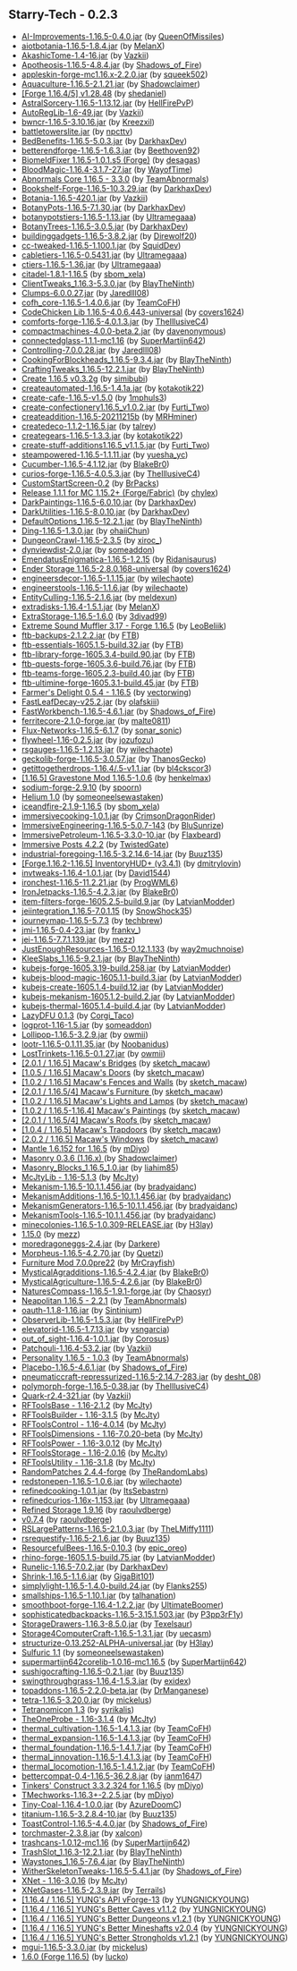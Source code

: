 ## Starry-Tech - 0.2.3
- [AI-Improvements-1.16.5-0.4.0.jar](https://www.curseforge.com/minecraft/mc-mods/ai-improvements/files/3533942) (by [QueenOfMissiles](https://www.curseforge.com/members/queenofmissiles/projects))
- [aiotbotania-1.16.5-1.8.4.jar](https://www.curseforge.com/minecraft/mc-mods/aiot-botania/files/3507609) (by [MelanX](https://www.curseforge.com/members/melanx/projects))
- [AkashicTome-1.4-16.jar](https://www.curseforge.com/minecraft/mc-mods/akashic-tome/files/3190372) (by [Vazkii](https://www.curseforge.com/members/vazkii/projects))
- [Apotheosis-1.16.5-4.8.4.jar](https://www.curseforge.com/minecraft/mc-mods/apotheosis/files/3567270) (by [Shadows_of_Fire](https://www.curseforge.com/members/shadows_of_fire/projects))
- [appleskin-forge-mc1.16.x-2.2.0.jar](https://www.curseforge.com/minecraft/mc-mods/appleskin/files/3512372) (by [squeek502](https://www.curseforge.com/members/squeek502/projects))
- [Aquaculture-1.16.5-2.1.21.jar](https://www.curseforge.com/minecraft/mc-mods/aquaculture/files/3454318) (by [Shadowclaimer](https://www.curseforge.com/members/shadowclaimer/projects))
- [[Forge 1.16.4/5] v1.28.48](https://www.curseforge.com/minecraft/mc-mods/architectury-forge/files/3587404) (by [shedaniel](https://www.curseforge.com/members/shedaniel/projects))
- [AstralSorcery-1.16.5-1.13.12.jar](https://www.curseforge.com/minecraft/mc-mods/astral-sorcery/files/3333980) (by [HellFirePvP](https://www.curseforge.com/members/hellfirepvp/projects))
- [AutoRegLib-1.6-49.jar](https://www.curseforge.com/minecraft/mc-mods/autoreglib/files/3326041) (by [Vazkii](https://www.curseforge.com/members/vazkii/projects))
- [bwncr-1.16.5-3.10.16.jar](https://www.curseforge.com/minecraft/mc-mods/bad-wither-no-cookie-reloaded/files/3430455) (by [Kreezxil](https://www.curseforge.com/members/kreezxil/projects))
- [battletowerslite.jar](https://www.curseforge.com/minecraft/mc-mods/battle-towers-lite/files/3368058) (by [npcttv](https://www.curseforge.com/members/npcttv/projects))
- [BedBenefits-1.16.5-5.0.3.jar](https://www.curseforge.com/minecraft/mc-mods/bed-benefits/files/3183601) (by [DarkhaxDev](https://www.curseforge.com/members/darkhaxdev/projects))
- [betterendforge-1.16.5-1.6.3.jar](https://www.curseforge.com/minecraft/mc-mods/betterend-forge-port/files/3467948) (by [Beethoven92](https://www.curseforge.com/members/beethoven92/projects))
- [ BiomeIdFixer 1.16.5-1.0.1.s5 (Forge)](https://www.curseforge.com/minecraft/mc-mods/biome-id-fixer/files/3446595) (by [desagas](https://www.curseforge.com/members/desagas/projects))
- [BloodMagic-1.16.4-3.1.7-27.jar](https://www.curseforge.com/minecraft/mc-mods/blood-magic/files/3568763) (by [WayofTime](https://www.curseforge.com/members/wayoftime/projects))
- [Abnormals Core 1.16.5 - 3.3.0](https://www.curseforge.com/minecraft/mc-mods/blueprint/files/3457851) (by [TeamAbnormals](https://www.curseforge.com/members/teamabnormals/projects))
- [Bookshelf-Forge-1.16.5-10.3.29.jar](https://www.curseforge.com/minecraft/mc-mods/bookshelf/files/3474499) (by [DarkhaxDev](https://www.curseforge.com/members/darkhaxdev/projects))
- [Botania-1.16.5-420.1.jar](https://www.curseforge.com/minecraft/mc-mods/botania/files/3551083) (by [Vazkii](https://www.curseforge.com/members/vazkii/projects))
- [BotanyPots-1.16.5-7.1.30.jar](https://www.curseforge.com/minecraft/mc-mods/botany-pots/files/3535246) (by [DarkhaxDev](https://www.curseforge.com/members/darkhaxdev/projects))
- [botanypotstiers-1.16.5-1.13.jar](https://www.curseforge.com/minecraft/mc-mods/botany-pots-tiers/files/3498847) (by [Ultramegaaa](https://www.curseforge.com/members/ultramegaaa/projects))
- [BotanyTrees-1.16.5-3.0.5.jar](https://www.curseforge.com/minecraft/mc-mods/botany-trees/files/3286318) (by [DarkhaxDev](https://www.curseforge.com/members/darkhaxdev/projects))
- [buildinggadgets-1.16.5-3.8.2.jar](https://www.curseforge.com/minecraft/mc-mods/building-gadgets/files/3498508) (by [Direwolf20](https://www.curseforge.com/members/direwolf20/projects))
- [cc-tweaked-1.16.5-1.100.1.jar](https://www.curseforge.com/minecraft/mc-mods/cc-tweaked/files/3587945) (by [SquidDev](https://www.curseforge.com/members/squiddev/projects))
- [cabletiers-1.16.5-0.5431.jar](https://www.curseforge.com/minecraft/mc-mods/cable-tiers/files/3585701) (by [Ultramegaaa](https://www.curseforge.com/members/ultramegaaa/projects))
- [ctiers-1.16.5-1.36.jar](https://www.curseforge.com/minecraft/mc-mods/centrifuge-tiers/files/3461986) (by [Ultramegaaa](https://www.curseforge.com/members/ultramegaaa/projects))
- [citadel-1.8.1-1.16.5](https://www.curseforge.com/minecraft/mc-mods/citadel/files/3441028) (by [sbom_xela](https://www.curseforge.com/members/sbom_xela/projects))
- [ClientTweaks_1.16.3-5.3.0.jar](https://www.curseforge.com/minecraft/mc-mods/client-tweaks/files/3222131) (by [BlayTheNinth](https://www.curseforge.com/members/blaytheninth/projects))
- [Clumps-6.0.0.27.jar](https://www.curseforge.com/minecraft/mc-mods/clumps/files/3481298) (by [Jaredlll08](https://www.curseforge.com/members/jaredlll08/projects))
- [cofh_core-1.16.5-1.4.0.6.jar](https://www.curseforge.com/minecraft/mc-mods/cofh-core/files/3556973) (by [TeamCoFH](https://www.curseforge.com/members/teamcofh/projects))
- [CodeChicken Lib 1.16.5-4.0.6.443-universal](https://www.curseforge.com/minecraft/mc-mods/codechicken-lib-1-8/files/3596092) (by [covers1624](https://www.curseforge.com/members/covers1624/projects))
- [comforts-forge-1.16.5-4.0.1.3.jar](https://www.curseforge.com/minecraft/mc-mods/comforts/files/3438373) (by [TheIllusiveC4](https://www.curseforge.com/members/theillusivec4/projects))
- [compactmachines-4.0.0-beta.2.jar](https://www.curseforge.com/minecraft/mc-mods/compact-machines/files/3229196) (by [davenonymous](https://www.curseforge.com/members/davenonymous/projects))
- [connectedglass-1.1.1-mc1.16](https://www.curseforge.com/minecraft/mc-mods/connected-glass/files/3514561) (by [SuperMartijn642](https://www.curseforge.com/members/supermartijn642/projects))
- [Controlling-7.0.0.28.jar](https://www.curseforge.com/minecraft/mc-mods/controlling/files/3531453) (by [Jaredlll08](https://www.curseforge.com/members/jaredlll08/projects))
- [CookingForBlockheads_1.16.5-9.3.4.jar](https://www.curseforge.com/minecraft/mc-mods/cooking-for-blockheads/files/3445172) (by [BlayTheNinth](https://www.curseforge.com/members/blaytheninth/projects))
- [CraftingTweaks_1.16.5-12.2.1.jar](https://www.curseforge.com/minecraft/mc-mods/crafting-tweaks/files/3330406) (by [BlayTheNinth](https://www.curseforge.com/members/blaytheninth/projects))
- [Create 1.16.5 v0.3.2g](https://www.curseforge.com/minecraft/mc-mods/create/files/3536025) (by [simibubi](https://www.curseforge.com/members/simibubi/projects))
- [createautomated-1.16.5-1.4.1a.jar](https://www.curseforge.com/minecraft/mc-mods/create-automated/files/3546214) (by [kotakotik22](https://www.curseforge.com/members/kotakotik22/projects))
- [create-cafe-1.16.5-v1.5.0](https://www.curseforge.com/minecraft/mc-mods/create-cafe/files/3530932) (by [1mphuls3](https://www.curseforge.com/members/1mphuls3/projects))
- [create-confectionery1.16.5_v1.0.2.jar](https://www.curseforge.com/minecraft/mc-mods/create-confectionery/files/3487757) (by [Furti_Two](https://www.curseforge.com/members/furti_two/projects))
- [createaddition-1.16.5-20211215b](https://www.curseforge.com/minecraft/mc-mods/createaddition/files/3567777) (by [MRHminer](https://www.curseforge.com/members/mrhminer/projects))
- [createdeco-1.1.2-1.16.5.jar](https://www.curseforge.com/minecraft/mc-mods/create-deco/files/3503936) (by [talrey](https://www.curseforge.com/members/talrey/projects))
- [creategears-1.16.5-1.3.3.jar](https://www.curseforge.com/minecraft/mc-mods/create-gears/files/3546202) (by [kotakotik22](https://www.curseforge.com/members/kotakotik22/projects))
- [create-stuff-additions1.16.5_v1.1.5.jar](https://www.curseforge.com/minecraft/mc-mods/create-stuff-additions/files/3494705) (by [Furti_Two](https://www.curseforge.com/members/furti_two/projects))
- [steampowered-1.16.5-1.1.11.jar](https://www.curseforge.com/minecraft/mc-mods/steam-powered-create/files/3599433) (by [yuesha_yc](https://www.curseforge.com/members/yuesha_yc/projects))
- [Cucumber-1.16.5-4.1.12.jar](https://www.curseforge.com/minecraft/mc-mods/cucumber/files/3507886) (by [BlakeBr0](https://www.curseforge.com/members/blakebr0/projects))
- [curios-forge-1.16.5-4.0.5.3.jar](https://www.curseforge.com/minecraft/mc-mods/curios/files/3456953) (by [TheIllusiveC4](https://www.curseforge.com/members/theillusivec4/projects))
- [CustomStartScreen-0.2](https://www.curseforge.com/minecraft/mc-mods/custom-start-screen/files/3282874) (by [BrPacks](https://www.curseforge.com/members/brpacks/projects))
- [Release 1.1.1 for MC 1.15.2+ (Forge/Fabric)](https://www.curseforge.com/minecraft/mc-mods/custom-window-title/files/3546287) (by [chylex](https://www.curseforge.com/members/chylex/projects))
- [DarkPaintings-1.16.5-6.0.10.jar](https://www.curseforge.com/minecraft/mc-mods/dark-paintings/files/3580047) (by [DarkhaxDev](https://www.curseforge.com/members/darkhaxdev/projects))
- [DarkUtilities-1.16.5-8.0.10.jar](https://www.curseforge.com/minecraft/mc-mods/dark-utilities/files/3283227) (by [DarkhaxDev](https://www.curseforge.com/members/darkhaxdev/projects))
- [DefaultOptions_1.16.5-12.2.1.jar](https://www.curseforge.com/minecraft/mc-mods/default-options/files/3330403) (by [BlayTheNinth](https://www.curseforge.com/members/blaytheninth/projects))
- [Ding-1.16.5-1.3.0.jar](https://www.curseforge.com/minecraft/mc-mods/ding/files/3222705) (by [ohaiiChun](https://www.curseforge.com/members/ohaiichun/projects))
- [DungeonCrawl-1.16.5-2.3.5](https://www.curseforge.com/minecraft/mc-mods/dungeon-crawl/files/3576775) (by [xiroc_](https://www.curseforge.com/members/xiroc_/projects))
- [dynviewdist-2.0.jar](https://www.curseforge.com/minecraft/mc-mods/dynamic-view/files/3358883) (by [someaddon](https://www.curseforge.com/members/someaddon/projects))
- [EmendatusEnigmatica-1.16.5-1.2.15](https://www.curseforge.com/minecraft/mc-mods/emendatus-enigmatica/files/3539648) (by [Ridanisaurus](https://www.curseforge.com/members/ridanisaurus/projects))
- [Ender Storage 1.16.5-2.8.0.168-universal](https://www.curseforge.com/minecraft/mc-mods/ender-storage-1-8/files/3361748) (by [covers1624](https://www.curseforge.com/members/covers1624/projects))
- [engineersdecor-1.16.5-1.1.15.jar](https://www.curseforge.com/minecraft/mc-mods/engineers-decor/files/3525482) (by [wilechaote](https://www.curseforge.com/members/wilechaote/projects))
- [engineerstools-1.16.5-1.1.6.jar](https://www.curseforge.com/minecraft/mc-mods/engineers-tools/files/3518671) (by [wilechaote](https://www.curseforge.com/members/wilechaote/projects))
- [EntityCulling-1.16.5-2.1.6.jar](https://www.curseforge.com/minecraft/mc-mods/entity-culling/files/3328602) (by [meldexun](https://www.curseforge.com/members/meldexun/projects))
- [extradisks-1.16.4-1.5.1.jar](https://www.curseforge.com/minecraft/mc-mods/extra-disks/files/3328131) (by [MelanX](https://www.curseforge.com/members/melanx/projects))
- [ExtraStorage-1.16.5-1.6.0](https://www.curseforge.com/minecraft/mc-mods/extrastorage/files/3567471) (by [3divad99](https://www.curseforge.com/members/3divad99/projects))
- [Extreme Sound Muffler 3.17 - Forge 1.16.5](https://www.curseforge.com/minecraft/mc-mods/extreme-sound-muffler/files/3506112) (by [LeoBeliik](https://www.curseforge.com/members/leobeliik/projects))
- [ftb-backups-2.1.2.2.jar](https://www.curseforge.com/minecraft/mc-mods/ftb-backups-forge/files/3482306) (by [FTB](https://www.curseforge.com/members/ftb/projects))
- [ftb-essentials-1605.1.5-build.32.jar](https://www.curseforge.com/minecraft/mc-mods/ftb-essentials-forge/files/3510643) (by [FTB](https://www.curseforge.com/members/ftb/projects))
- [ftb-library-forge-1605.3.4-build.90.jar](https://www.curseforge.com/minecraft/mc-mods/ftb-library-forge/files/3553840) (by [FTB](https://www.curseforge.com/members/ftb/projects))
- [ftb-quests-forge-1605.3.6-build.76.jar](https://www.curseforge.com/minecraft/mc-mods/ftb-quests-forge/files/3575814) (by [FTB](https://www.curseforge.com/members/ftb/projects))
- [ftb-teams-forge-1605.2.3-build.40.jar](https://www.curseforge.com/minecraft/mc-mods/ftb-teams-forge/files/3535953) (by [FTB](https://www.curseforge.com/members/ftb/projects))
- [ftb-ultimine-forge-1605.3.1-build.45.jar](https://www.curseforge.com/minecraft/mc-mods/ftb-ultimine-forge/files/3520756) (by [FTB](https://www.curseforge.com/members/ftb/projects))
- [Farmer's Delight 0.5.4 - 1.16.5](https://www.curseforge.com/minecraft/mc-mods/farmers-delight/files/3573686) (by [vectorwing](https://www.curseforge.com/members/vectorwing/projects))
- [FastLeafDecay-v25.2.jar](https://www.curseforge.com/minecraft/mc-mods/fast-leaf-decay/files/3590413) (by [olafskiii](https://www.curseforge.com/members/olafskiii/projects))
- [FastWorkbench-1.16.5-4.6.1.jar](https://www.curseforge.com/minecraft/mc-mods/fastworkbench/files/3566919) (by [Shadows_of_Fire](https://www.curseforge.com/members/shadows_of_fire/projects))
- [ferritecore-2.1.0-forge.jar](https://www.curseforge.com/minecraft/mc-mods/ferritecore/files/3485636) (by [malte0811](https://www.curseforge.com/members/malte0811/projects))
- [Flux-Networks-1.16.5-6.1.7](https://www.curseforge.com/minecraft/mc-mods/flux-networks/files/3285556) (by [sonar_sonic](https://www.curseforge.com/members/sonar_sonic/projects))
- [flywheel-1.16-0.2.5.jar](https://www.curseforge.com/minecraft/mc-mods/flywheel/files/3535459) (by [jozufozu](https://www.curseforge.com/members/jozufozu/projects))
- [rsgauges-1.16.5-1.2.13.jar](https://www.curseforge.com/minecraft/mc-mods/redstone-gauges-and-switches/files/3592997) (by [wilechaote](https://www.curseforge.com/members/wilechaote/projects))
- [geckolib-forge-1.16.5-3.0.57.jar](https://www.curseforge.com/minecraft/mc-mods/geckolib/files/3548338) (by [ThanosGecko](https://www.curseforge.com/members/thanosgecko/projects))
- [getittogetherdrops-1.16.4/.5-v1.1.jar](https://www.curseforge.com/minecraft/mc-mods/get-it-together-drops/files/3135966) (by [bl4ckscor3](https://www.curseforge.com/members/bl4ckscor3/projects))
- [[1.16.5] Gravestone Mod 1.16.5-1.0.6](https://www.curseforge.com/minecraft/mc-mods/gravestone-mod/files/3289916) (by [henkelmax](https://www.curseforge.com/members/henkelmax/projects))
- [sodium-forge-2.9.10](https://www.curseforge.com/minecraft/mc-mods/halogen/files/3410021) (by [spoorn](https://www.curseforge.com/members/spoorn/projects))
- [Helium 1.0](https://www.curseforge.com/minecraft/mc-mods/hydrogen-reforged/files/3526014) (by [someoneelsewastaken](https://www.curseforge.com/members/someoneelsewastaken/projects))
- [iceandfire-2.1.9-1.16.5](https://www.curseforge.com/minecraft/mc-mods/ice-and-fire-dragons/files/3441117) (by [sbom_xela](https://www.curseforge.com/members/sbom_xela/projects))
- [immersivecooking-1.0.1.jar](https://www.curseforge.com/minecraft/mc-mods/immersive-cooking/files/3395248) (by [CrimsonDragonRider](https://www.curseforge.com/members/crimsondragonrider/projects))
- [ImmersiveEngineering-1.16.5-5.0.7-143](https://www.curseforge.com/minecraft/mc-mods/immersive-engineering/files/3578181) (by [BluSunrize](https://www.curseforge.com/members/blusunrize/projects))
- [ImmersivePetroleum-1.16.5-3.3.0-10.jar](https://www.curseforge.com/minecraft/mc-mods/immersive-petroleum/files/3578698) (by [Flaxbeard](https://www.curseforge.com/members/flaxbeard/projects))
- [Immersive Posts 4.2.2](https://www.curseforge.com/minecraft/mc-mods/immersiveposts/files/3455488) (by [TwistedGate](https://www.curseforge.com/members/twistedgate/projects))
- [industrial-foregoing-1.16.5-3.2.14.6-14.jar](https://www.curseforge.com/minecraft/mc-mods/industrial-foregoing/files/3446262) (by [Buuz135](https://www.curseforge.com/members/buuz135/projects))
- [[Forge.1.16.2-1.16.5] InventoryHUD+ (v3.4.1)](https://www.curseforge.com/minecraft/mc-mods/inventory-hud-forge/files/3505181) (by [dmitrylovin](https://www.curseforge.com/members/dmitrylovin/projects))
- [invtweaks-1.16.4-1.0.1.jar](https://www.curseforge.com/minecraft/mc-mods/inventory-tweaks-renewed/files/3102237) (by [David1544](https://www.curseforge.com/members/david1544/projects))
- [ironchest-1.16.5-11.2.21.jar](https://www.curseforge.com/minecraft/mc-mods/iron-chests/files/3543538) (by [ProgWML6](https://www.curseforge.com/members/progwml6/projects))
- [IronJetpacks-1.16.5-4.2.3.jar](https://www.curseforge.com/minecraft/mc-mods/iron-jetpacks/files/3538298) (by [BlakeBr0](https://www.curseforge.com/members/blakebr0/projects))
- [item-filters-forge-1605.2.5-build.9.jar](https://www.curseforge.com/minecraft/mc-mods/item-filters-forge/files/3376819) (by [LatvianModder](https://www.curseforge.com/members/latvianmodder/projects))
- [jeiintegration_1.16.5-7.0.1.15](https://www.curseforge.com/minecraft/mc-mods/jei-integration/files/3202331) (by [SnowShock35](https://www.curseforge.com/members/snowshock35/projects))
- [journeymap-1.16.5-5.7.3](https://www.curseforge.com/minecraft/mc-mods/journeymap/files/3397059) (by [techbrew](https://www.curseforge.com/members/techbrew/projects))
- [jmi-1.16.5-0.4-23.jar](https://www.curseforge.com/minecraft/mc-mods/journeymap-integration/files/3574015) (by [frankv_](https://www.curseforge.com/members/frankv_/projects))
- [jei-1.16.5-7.7.1.139.jar](https://www.curseforge.com/minecraft/mc-mods/jei/files/3590083) (by [mezz](https://www.curseforge.com/members/mezz/projects))
- [JustEnoughResources-1.16.5-0.12.1.133](https://www.curseforge.com/minecraft/mc-mods/just-enough-resources-jer/files/3545538) (by [way2muchnoise](https://www.curseforge.com/members/way2muchnoise/projects))
- [KleeSlabs_1.16.5-9.2.1.jar](https://www.curseforge.com/minecraft/mc-mods/kleeslabs/files/3222119) (by [BlayTheNinth](https://www.curseforge.com/members/blaytheninth/projects))
- [kubejs-forge-1605.3.19-build.258.jar](https://www.curseforge.com/minecraft/mc-mods/kubejs-forge/files/3584819) (by [LatvianModder](https://www.curseforge.com/members/latvianmodder/projects))
- [kubejs-blood-magic-1605.1.1-build.3.jar](https://www.curseforge.com/minecraft/mc-mods/kubejs-blood-magic/files/3451660) (by [LatvianModder](https://www.curseforge.com/members/latvianmodder/projects))
- [kubejs-create-1605.1.4-build.12.jar](https://www.curseforge.com/minecraft/mc-mods/kubejs-create/files/3584608) (by [LatvianModder](https://www.curseforge.com/members/latvianmodder/projects))
- [kubejs-mekanism-1605.1.2-build.2.jar](https://www.curseforge.com/minecraft/mc-mods/kubejs-mekanism/files/3446472) (by [LatvianModder](https://www.curseforge.com/members/latvianmodder/projects))
- [kubejs-thermal-1605.1.4-build.4.jar](https://www.curseforge.com/minecraft/mc-mods/kubejs-thermal/files/3573381) (by [LatvianModder](https://www.curseforge.com/members/latvianmodder/projects))
- [ LazyDFU 0.1.3](https://www.curseforge.com/minecraft/mc-mods/lazy-dfu-forge/files/3249059) (by [Corgi_Taco](https://www.curseforge.com/members/corgi_taco/projects))
- [logprot-1.16-1.5.jar](https://www.curseforge.com/minecraft/mc-mods/login-protection/files/3497459) (by [someaddon](https://www.curseforge.com/members/someaddon/projects))
- [Lollipop-1.16.5-3.2.9.jar](https://www.curseforge.com/minecraft/mc-mods/lollipop/files/3232534) (by [owmii](https://www.curseforge.com/members/owmii/projects))
- [lootr-1.16.5-0.1.11.35.jar](https://www.curseforge.com/minecraft/mc-mods/lootr/files/3597828) (by [Noobanidus](https://www.curseforge.com/members/noobanidus/projects))
- [LostTrinkets-1.16.5-0.1.27.jar](https://www.curseforge.com/minecraft/mc-mods/lost-trinkets/files/3242497) (by [owmii](https://www.curseforge.com/members/owmii/projects))
- [[2.0.1 / 1.16.5] Macaw's Bridges](https://www.curseforge.com/minecraft/mc-mods/macaws-bridges/files/3565142) (by [sketch_macaw](https://www.curseforge.com/members/sketch_macaw/projects))
- [[1.0.5 / 1.16.5] Macaw's Doors](https://www.curseforge.com/minecraft/mc-mods/macaws-doors/files/3565136) (by [sketch_macaw](https://www.curseforge.com/members/sketch_macaw/projects))
- [[1.0.2 / 1.16.5] Macaw's Fences and Walls](https://www.curseforge.com/minecraft/mc-mods/macaws-fences-and-walls/files/3565138) (by [sketch_macaw](https://www.curseforge.com/members/sketch_macaw/projects))
- [[2.0.1 / 1.16.5/4] Macaw's Furniture ](https://www.curseforge.com/minecraft/mc-mods/macaws-furniture/files/3182349) (by [sketch_macaw](https://www.curseforge.com/members/sketch_macaw/projects))
- [[1.0.2 / 1.16.5] Macaw's Lights and Lamps](https://www.curseforge.com/minecraft/mc-mods/macaws-lights-and-lamps/files/3565139) (by [sketch_macaw](https://www.curseforge.com/members/sketch_macaw/projects))
- [[1.0.2 / 1.16.5-1.16.4] Macaw's Paintings](https://www.curseforge.com/minecraft/mc-mods/macaws-paintings/files/3394922) (by [sketch_macaw](https://www.curseforge.com/members/sketch_macaw/projects))
- [[2.0.1 / 1.16.5/4] Macaw's Roofs ](https://www.curseforge.com/minecraft/mc-mods/macaws-roofs/files/3182364) (by [sketch_macaw](https://www.curseforge.com/members/sketch_macaw/projects))
- [[1.0.4 / 1.16.5] Macaw's Trapdoors](https://www.curseforge.com/minecraft/mc-mods/macaws-trapdoors/files/3565140) (by [sketch_macaw](https://www.curseforge.com/members/sketch_macaw/projects))
- [[2.0.2 / 1.16.5] Macaw's Windows](https://www.curseforge.com/minecraft/mc-mods/macaws-windows/files/3565137) (by [sketch_macaw](https://www.curseforge.com/members/sketch_macaw/projects))
- [Mantle 1.6.152 for 1.16.5](https://www.curseforge.com/minecraft/mc-mods/mantle/files/3576386) (by [mDiyo](https://www.curseforge.com/members/mdiyo/projects))
- [Masonry 0.3.6 (1.16.x) ](https://www.curseforge.com/minecraft/mc-mods/masonry/files/3055694) (by [Shadowclaimer](https://www.curseforge.com/members/shadowclaimer/projects))
- [Masonry_Blocks_1.16.5_1.0.jar](https://www.curseforge.com/minecraft/mc-mods/masonry-blocks/files/3111614) (by [liahim85](https://www.curseforge.com/members/liahim85/projects))
- [McJtyLib - 1.16-5.1.3](https://www.curseforge.com/minecraft/mc-mods/mcjtylib/files/3598199) (by [McJty](https://www.curseforge.com/members/mcjty/projects))
- [Mekanism-1.16.5-10.1.1.456.jar](https://www.curseforge.com/minecraft/mc-mods/mekanism/files/3590099) (by [bradyaidanc](https://www.curseforge.com/members/bradyaidanc/projects))
- [MekanismAdditions-1.16.5-10.1.1.456.jar](https://www.curseforge.com/minecraft/mc-mods/mekanism-additions/files/3590103) (by [bradyaidanc](https://www.curseforge.com/members/bradyaidanc/projects))
- [MekanismGenerators-1.16.5-10.1.1.456.jar](https://www.curseforge.com/minecraft/mc-mods/mekanism-generators/files/3590101) (by [bradyaidanc](https://www.curseforge.com/members/bradyaidanc/projects))
- [MekanismTools-1.16.5-10.1.1.456.jar](https://www.curseforge.com/minecraft/mc-mods/mekanism-tools/files/3590102) (by [bradyaidanc](https://www.curseforge.com/members/bradyaidanc/projects))
- [minecolonies-1.16.5-1.0.309-RELEASE.jar](https://www.curseforge.com/minecraft/mc-mods/minecolonies/files/3567548) (by [H3lay](https://www.curseforge.com/members/h3lay/projects))
- [1.15.0](https://www.curseforge.com/minecraft/mc-mods/mod-name-tooltip/files/3038982) (by [mezz](https://www.curseforge.com/members/mezz/projects))
- [moredragoneggs-2.4.jar](https://www.curseforge.com/minecraft/mc-mods/more-dragon-eggs/files/3593993) (by [Darkere](https://www.curseforge.com/members/darkere/projects))
- [Morpheus-1.16.5-4.2.70.jar](https://www.curseforge.com/minecraft/mc-mods/morpheus/files/3215383) (by [Quetzi](https://www.curseforge.com/members/quetzi/projects))
- [Furniture Mod 7.0.0pre22](https://www.curseforge.com/minecraft/mc-mods/mrcrayfish-furniture-mod/files/3346467) (by [MrCrayfish](https://www.curseforge.com/members/mrcrayfish/projects))
- [MysticalAgradditions-1.16.5-4.2.4.jar](https://www.curseforge.com/minecraft/mc-mods/mystical-agradditions/files/3548286) (by [BlakeBr0](https://www.curseforge.com/members/blakebr0/projects))
- [MysticalAgriculture-1.16.5-4.2.6.jar](https://www.curseforge.com/minecraft/mc-mods/mystical-agriculture/files/3562127) (by [BlakeBr0](https://www.curseforge.com/members/blakebr0/projects))
- [NaturesCompass-1.16.5-1.9.1-forge.jar](https://www.curseforge.com/minecraft/mc-mods/natures-compass/files/3382150) (by [Chaosyr](https://www.curseforge.com/members/chaosyr/projects))
- [Neapolitan 1.16.5 - 2.2.1](https://www.curseforge.com/minecraft/mc-mods/neapolitan/files/3567243) (by [TeamAbnormals](https://www.curseforge.com/members/teamabnormals/projects))
- [oauth-1.1.8-1.16.jar](https://www.curseforge.com/minecraft/mc-mods/oauth/files/3593187) (by [Sintinium](https://www.curseforge.com/members/sintinium/projects))
- [ObserverLib-1.16.5-1.5.3.jar](https://www.curseforge.com/minecraft/mc-mods/observerlib/files/3333962) (by [HellFirePvP](https://www.curseforge.com/members/hellfirepvp/projects))
- [elevatorid-1.16.5-1.7.13.jar](https://www.curseforge.com/minecraft/mc-mods/openblocks-elevator/files/3238352) (by [vsngarcia](https://www.curseforge.com/members/vsngarcia/projects))
- [out_of_sight-1.16.4-1.0.1.jar](https://www.curseforge.com/minecraft/mc-mods/out-of-sight/files/3143752) (by [Corosus](https://www.curseforge.com/members/corosus/projects))
- [Patchouli-1.16.4-53.2.jar](https://www.curseforge.com/minecraft/mc-mods/patchouli/files/3459118) (by [Vazkii](https://www.curseforge.com/members/vazkii/projects))
- [Personality 1.16.5 - 1.0.3](https://www.curseforge.com/minecraft/mc-mods/personality/files/3549549) (by [TeamAbnormals](https://www.curseforge.com/members/teamabnormals/projects))
- [Placebo-1.16.5-4.6.1.jar](https://www.curseforge.com/minecraft/mc-mods/placebo/files/3536806) (by [Shadows_of_Fire](https://www.curseforge.com/members/shadows_of_fire/projects))
- [pneumaticcraft-repressurized-1.16.5-2.14.7-283.jar](https://www.curseforge.com/minecraft/mc-mods/pneumaticcraft-repressurized/files/3587851) (by [desht_08](https://www.curseforge.com/members/desht_08/projects))
- [polymorph-forge-1.16.5-0.38.jar](https://www.curseforge.com/minecraft/mc-mods/polymorph/files/3587712) (by [TheIllusiveC4](https://www.curseforge.com/members/theillusivec4/projects))
- [Quark-r2.4-321.jar](https://www.curseforge.com/minecraft/mc-mods/quark/files/3538744) (by [Vazkii](https://www.curseforge.com/members/vazkii/projects))
- [RFToolsBase - 1.16-2.1.2](https://www.curseforge.com/minecraft/mc-mods/rftools-base/files/3598201) (by [McJty](https://www.curseforge.com/members/mcjty/projects))
- [RFToolsBuilder - 1.16-3.1.5](https://www.curseforge.com/minecraft/mc-mods/rftools-builder/files/3598209) (by [McJty](https://www.curseforge.com/members/mcjty/projects))
- [RFToolsControl - 1.16-4.0.14](https://www.curseforge.com/minecraft/mc-mods/rftools-control/files/3598212) (by [McJty](https://www.curseforge.com/members/mcjty/projects))
- [RFToolsDimensions - 1.16-7.0.20-beta](https://www.curseforge.com/minecraft/mc-mods/rftools-dimensions/files/3598203) (by [McJty](https://www.curseforge.com/members/mcjty/projects))
- [RFToolsPower - 1.16-3.0.12](https://www.curseforge.com/minecraft/mc-mods/rftools-power/files/3598208) (by [McJty](https://www.curseforge.com/members/mcjty/projects))
- [RFToolsStorage - 1.16-2.0.16](https://www.curseforge.com/minecraft/mc-mods/rftools-storage/files/3598210) (by [McJty](https://www.curseforge.com/members/mcjty/projects))
- [RFToolsUtility - 1.16-3.1.8](https://www.curseforge.com/minecraft/mc-mods/rftools-utility/files/3598207) (by [McJty](https://www.curseforge.com/members/mcjty/projects))
- [RandomPatches 2.4.4-forge](https://www.curseforge.com/minecraft/mc-mods/randompatches-forge/files/3211323) (by [TheRandomLabs](https://www.curseforge.com/members/therandomlabs/projects))
- [redstonepen-1.16.5-1.0.6.jar](https://www.curseforge.com/minecraft/mc-mods/redstone-pen/files/3348960) (by [wilechaote](https://www.curseforge.com/members/wilechaote/projects))
- [refinedcooking-1.0.1.jar](https://www.curseforge.com/minecraft/mc-mods/refined-cooking/files/3516452) (by [ItsSebastrn](https://www.curseforge.com/members/itssebastrn/projects))
- [refinedcurios-1.16x-1.153.jar](https://www.curseforge.com/minecraft/mc-mods/refined-curios/files/3358624) (by [Ultramegaaa](https://www.curseforge.com/members/ultramegaaa/projects))
- [Refined Storage 1.9.16](https://www.curseforge.com/minecraft/mc-mods/refined-storage/files/3527504) (by [raoulvdberge](https://www.curseforge.com/members/raoulvdberge/projects))
- [v0.7.4](https://www.curseforge.com/minecraft/mc-mods/refined-storage-addons/files/3527508) (by [raoulvdberge](https://www.curseforge.com/members/raoulvdberge/projects))
- [RSLargePatterns-1.16.5-2.1.0.3.jar](https://www.curseforge.com/minecraft/mc-mods/rslargepatterns/files/3263830) (by [TheLMiffy1111](https://www.curseforge.com/members/thelmiffy1111/projects))
- [rsrequestify-1.16.5-2.1.6.jar](https://www.curseforge.com/minecraft/mc-mods/rs-requestify/files/3597580) (by [Buuz135](https://www.curseforge.com/members/buuz135/projects))
- [ResourcefulBees-1.16.5-0.10.3](https://www.curseforge.com/minecraft/mc-mods/resourceful-bees/files/3599409) (by [epic_oreo](https://www.curseforge.com/members/epic_oreo/projects))
- [rhino-forge-1605.1.5-build.75.jar](https://www.curseforge.com/minecraft/mc-mods/rhino/files/3525704) (by [LatvianModder](https://www.curseforge.com/members/latvianmodder/projects))
- [Runelic-1.16.5-7.0.2.jar](https://www.curseforge.com/minecraft/mc-mods/runelic/files/3348676) (by [DarkhaxDev](https://www.curseforge.com/members/darkhaxdev/projects))
- [Shrink-1.16.5-1.1.6.jar](https://www.curseforge.com/minecraft/mc-mods/shrink_/files/3526532) (by [GigaBit101](https://www.curseforge.com/members/gigabit101/projects))
- [simplylight-1.16.5-1.4.0-build.24.jar](https://www.curseforge.com/minecraft/mc-mods/simply-light/files/3564151) (by [Flanks255](https://www.curseforge.com/members/flanks255/projects))
- [smallships-1.16.5-1.10.1.jar](https://www.curseforge.com/minecraft/mc-mods/small-ships/files/3425477) (by [talhanation](https://www.curseforge.com/members/talhanation/projects))
- [smoothboot-forge-1.16.4-1.2.2.jar](https://www.curseforge.com/minecraft/mc-mods/smooth-boot-forge/files/3224252) (by [UltimateBoomer](https://www.curseforge.com/members/ultimateboomer/projects))
- [sophisticatedbackpacks-1.16.5-3.15.1.503.jar](https://www.curseforge.com/minecraft/mc-mods/sophisticated-backpacks/files/3597548) (by [P3pp3rF1y](https://www.curseforge.com/members/p3pp3rf1y/projects))
- [StorageDrawers-1.16.3-8.5.0.jar](https://www.curseforge.com/minecraft/mc-mods/storage-drawers/files/3580837) (by [Texelsaur](https://www.curseforge.com/members/texelsaur/projects))
- [Storage4ComputerCraft-1.16.5-1.3.1.jar](https://www.curseforge.com/minecraft/mc-mods/storage-for-computercraft/files/3430150) (by [uecasm](https://www.curseforge.com/members/uecasm/projects))
- [structurize-0.13.252-ALPHA-universal.jar](https://www.curseforge.com/minecraft/mc-mods/structurize/files/3488829) (by [H3lay](https://www.curseforge.com/members/h3lay/projects))
- [Sulfuric 1.1](https://www.curseforge.com/minecraft/mc-mods/phosphor-reforged/files/3496027) (by [someoneelsewastaken](https://www.curseforge.com/members/someoneelsewastaken/projects))
- [supermartijn642corelib-1.0.16-mc1.16.5](https://www.curseforge.com/minecraft/mc-mods/supermartijn642s-core-lib/files/3596490) (by [SuperMartijn642](https://www.curseforge.com/members/supermartijn642/projects))
- [sushigocrafting-1.16.5-0.2.1.jar](https://www.curseforge.com/minecraft/mc-mods/sushigocrafting/files/3538112) (by [Buuz135](https://www.curseforge.com/members/buuz135/projects))
- [swingthroughgrass-1.16.4-1.5.3.jar](https://www.curseforge.com/minecraft/mc-mods/swingthroughgrass/files/3103028) (by [exidex](https://www.curseforge.com/members/exidex/projects))
- [topaddons-1.16.5-2.2.0-beta.jar](https://www.curseforge.com/minecraft/mc-mods/top-addons/files/3555274) (by [DrManganese](https://www.curseforge.com/members/drmanganese/projects))
- [tetra-1.16.5-3.20.0.jar](https://www.curseforge.com/minecraft/mc-mods/tetra/files/3585032) (by [mickelus](https://www.curseforge.com/members/mickelus/projects))
- [Tetranomicon 1.3](https://www.curseforge.com/minecraft/mc-mods/tetranomicon/files/3349970) (by [syrikalis](https://www.curseforge.com/members/syrikalis/projects))
- [TheOneProbe - 1.16-3.1.4](https://www.curseforge.com/minecraft/mc-mods/the-one-probe/files/3319255) (by [McJty](https://www.curseforge.com/members/mcjty/projects))
- [thermal_cultivation-1.16.5-1.4.1.3.jar](https://www.curseforge.com/minecraft/mc-mods/thermal-cultivation/files/3555668) (by [TeamCoFH](https://www.curseforge.com/members/teamcofh/projects))
- [thermal_expansion-1.16.5-1.4.1.3.jar](https://www.curseforge.com/minecraft/mc-mods/thermal-expansion/files/3556990) (by [TeamCoFH](https://www.curseforge.com/members/teamcofh/projects))
- [thermal_foundation-1.16.5-1.4.1.7.jar](https://www.curseforge.com/minecraft/mc-mods/thermal-foundation/files/3556953) (by [TeamCoFH](https://www.curseforge.com/members/teamcofh/projects))
- [thermal_innovation-1.16.5-1.4.1.3.jar](https://www.curseforge.com/minecraft/mc-mods/thermal-innovation/files/3556270) (by [TeamCoFH](https://www.curseforge.com/members/teamcofh/projects))
- [thermal_locomotion-1.16.5-1.4.1.2.jar](https://www.curseforge.com/minecraft/mc-mods/thermal-locomotion/files/3555670) (by [TeamCoFH](https://www.curseforge.com/members/teamcofh/projects))
- [bettercompat-0.4-1.16.5-36.2.8.jar](https://www.curseforge.com/minecraft/mc-mods/ticbc/files/3520674) (by [ianm1647](https://www.curseforge.com/members/ianm1647/projects))
- [Tinkers' Construct 3.3.2.324 for 1.16.5](https://www.curseforge.com/minecraft/mc-mods/tinkers-construct/files/3576393) (by [mDiyo](https://www.curseforge.com/members/mdiyo/projects))
- [TMechworks-1.16.3+-2.2.5.jar](https://www.curseforge.com/minecraft/mc-mods/tinkers-mechworks/files/3365302) (by [mDiyo](https://www.curseforge.com/members/mdiyo/projects))
- [Tiny-Coal-1.16.4-1.0.0.jar](https://www.curseforge.com/minecraft/mc-mods/tiny-coal/files/3100603) (by [AzureDoomC](https://www.curseforge.com/members/azuredoomc/projects))
- [titanium-1.16.5-3.2.8.4-10.jar](https://www.curseforge.com/minecraft/mc-mods/titanium/files/3346366) (by [Buuz135](https://www.curseforge.com/members/buuz135/projects))
- [ToastControl-1.16.5-4.4.0.jar](https://www.curseforge.com/minecraft/mc-mods/toast-control/files/3556882) (by [Shadows_of_Fire](https://www.curseforge.com/members/shadows_of_fire/projects))
- [torchmaster-2.3.8.jar](https://www.curseforge.com/minecraft/mc-mods/torchmaster/files/3433163) (by [xalcon](https://www.curseforge.com/members/xalcon/projects))
- [trashcans-1.0.12-mc1.16](https://www.curseforge.com/minecraft/mc-mods/trash-cans/files/3597652) (by [SuperMartijn642](https://www.curseforge.com/members/supermartijn642/projects))
- [TrashSlot_1.16.3-12.2.1.jar](https://www.curseforge.com/minecraft/mc-mods/trashslot/files/3098221) (by [BlayTheNinth](https://www.curseforge.com/members/blaytheninth/projects))
- [Waystones_1.16.5-7.6.4.jar](https://www.curseforge.com/minecraft/mc-mods/waystones/files/3515707) (by [BlayTheNinth](https://www.curseforge.com/members/blaytheninth/projects))
- [WitherSkeletonTweaks-1.16.5-5.4.1.jar](https://www.curseforge.com/minecraft/mc-mods/wither-skeleton-tweaks/files/3537512) (by [Shadows_of_Fire](https://www.curseforge.com/members/shadows_of_fire/projects))
- [XNet - 1.16-3.0.16](https://www.curseforge.com/minecraft/mc-mods/xnet/files/3598214) (by [McJty](https://www.curseforge.com/members/mcjty/projects))
- [XNetGases-1.16.5-2.3.9.jar](https://www.curseforge.com/minecraft/mc-mods/xnet-gases/files/3590831) (by [Terrails](https://www.curseforge.com/members/terrails/projects))
- [[1.16.4 / 1.16.5] YUNG's API vForge-13](https://www.curseforge.com/minecraft/mc-mods/yungs-api/files/3494919) (by [YUNGNICKYOUNG](https://www.curseforge.com/members/yungnickyoung/projects))
- [[1.16.4 / 1.16.5] YUNG's Better Caves v1.1.2](https://www.curseforge.com/minecraft/mc-mods/yungs-better-caves/files/3307879) (by [YUNGNICKYOUNG](https://www.curseforge.com/members/yungnickyoung/projects))
- [[1.16.4 / 1.16.5] YUNG's Better Dungeons v1.2.1](https://www.curseforge.com/minecraft/mc-mods/yungs-better-dungeons/files/3476138) (by [YUNGNICKYOUNG](https://www.curseforge.com/members/yungnickyoung/projects))
- [[1.16.4 / 1.16.5] YUNG's Better Mineshafts v2.0.4](https://www.curseforge.com/minecraft/mc-mods/yungs-better-mineshafts-forge/files/3344719) (by [YUNGNICKYOUNG](https://www.curseforge.com/members/yungnickyoung/projects))
- [[1.16.4 / 1.16.5] YUNG's Better Strongholds v1.2.1](https://www.curseforge.com/minecraft/mc-mods/yungs-better-strongholds/files/3412586) (by [YUNGNICKYOUNG](https://www.curseforge.com/members/yungnickyoung/projects))
- [mgui-1.16.5-3.3.0.jar](https://www.curseforge.com/minecraft/mc-mods/mutil/files/3456505) (by [mickelus](https://www.curseforge.com/members/mickelus/projects))
- [1.6.0 (Forge 1.16.5)](https://www.curseforge.com/minecraft/mc-mods/spark/files/3337641) (by [Iucko](https://www.curseforge.com/members/iucko/projects))
